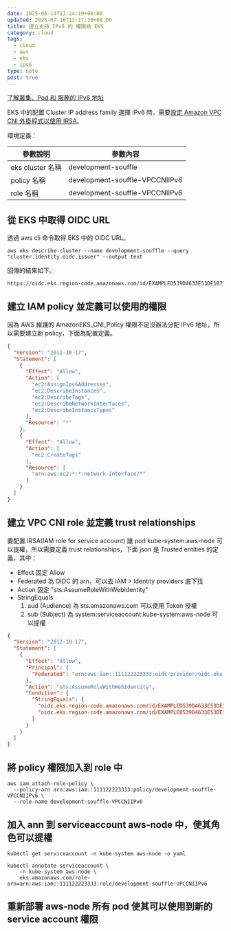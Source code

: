 ```yaml
---
date: 2025-06-14T13:24:19+08:00
updated: 2025-07-16T13:17:30+08:00
title: 建立支持 IPv6 的 權限給 EKS
category: cloud
tags:
  - cloud
  - aws
  - eks
  - ipv6
type: note
post: true
---
```


[了解叢集、Pod 和 服務的 IPv6 地址](https://docs.aws.amazon.com/zh_tw/eks/latest/userguide/cni-ipv6.html)

EKS 中的配置 Cluster IP address family 選擇 IPv6 時，需要[設定 Amazon VPC CNI 外掛程式以使用 IRSA](https://docs.aws.amazon.com/zh_tw/eks/latest/userguide/cni-iam-role.html#cni-iam-role-create-ipv6-policy)。

<!--more-->

環境定義：

| 參數說明         | 參數內容                       |
| ---------------- | ------------------------------ |
| eks cluster 名稱 | development-souffle            |
| policy 名稱      | development-souffle-VPCCNIIPv6 |
| role 名稱        | development-souffle-VPCCNIIPv6 | 

## 從 EKS 中取得 OIDC URL

透過 aws cli 命令取得 EKS 中的 OIDC URL。

```shell
aws eks describe-cluster --name development-souffle --query "cluster.identity.oidc.issuer" --output text
```

回傳的結果如下。

```txt
https://oidc.eks.region-code.amazonaws.com/id/EXAMPLED539D4633E53DE1B71EXAMPLE
```

## 建立 IAM policy 並定義可以使用的權限

因為 AWS 維護的 AmazonEKS_CNI_Policy 權限不足沒辦法分配 IPv6 地址，所以需要建立新 policy，下面為配置定義。

```json
{
  "Version": "2012-10-17",
  "Statement": [
    {
      "Effect": "Allow",
      "Action": [
        "ec2:AssignIpv6Addresses",
        "ec2:DescribeInstances",
        "ec2:DescribeTags",
        "ec2:DescribeNetworkInterfaces",
        "ec2:DescribeInstanceTypes"
      ],
      "Resource": "*"
    },
    {
      "Effect": "Allow",
      "Action": [
        "ec2:CreateTags"
      ],
      "Resource": [
        "arn:aws:ec2:*:*:network-interface/*"
      ]
    }
  ]
}
```

## 建立 VPC CNI role 並定義 trust relationships

要配置 IRSA(IAM role for service account) 讓 pod kube-system:aws-node 可以提權，所以需要定義 trust relationships，下面 json 是 Trusted entities 的定義，其中：

- Effect 固定 Allow
- Federated 為 OIDC 的 arn，可以去 IAM > Identity providers 底下找
- Action 固定 "sts:AssumeRoleWithWebIdentity"
- StringEquals
    1. aud (Audience) 為 sts.amazonaws.com 可以使用 Token 授權
    2. sub (Subject) 為 system:serviceaccount:kube-system:aws-node 可以提權

```json
{
  "Version": "2012-10-17",
  "Statement": [
    {
      "Effect": "Allow",
      "Principal": {
        "Federated": "arn:aws:iam::111122223333:oidc-provider/oidc.eks.region-code.amazonaws.com/id/EXAMPLED539D4633E53DE1B71EXAMPLE"
      },
      "Action": "sts:AssumeRoleWithWebIdentity",
      "Condition": {
        "StringEquals": {
          "oidc.eks.region-code.amazonaws.com/id/EXAMPLED539D4633E53DE1B71EXAMPLE:aud": "sts.amazonaws.com",
          "oidc.eks.region-code.amazonaws.com/id/EXAMPLED539D4633E53DE1B71EXAMPLE:sub": "system:serviceaccount:kube-system:aws-node"
        }
      }
    }
  ]
}
```

## 將 policy 權限加入到 role 中

```shell
aws iam attach-role-policy \
  --policy-arn arn:aws:iam::111122223333:policy/development-souffle-VPCCNIIPv6 \
  --role-name development-souffle-VPCCNIIPv6
```

## 加入 ann 到 serviceaccount aws-node 中，使其角色可以提權

```shell
kubectl get serviceaccount -n kube-system aws-node -o yaml

kubectl annotate serviceaccount \
    -n kube-system aws-node \
    eks.amazonaws.com/role-arn=arn:aws:iam::111122223333:role/development-souffle-VPCCNIIPv6
```

## 重新部署 aws-node 所有 pod 使其可以使用到新的 service account 權限

